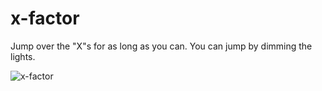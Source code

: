 x-factor
========

Jump over the "X"s for as long as you can. You can jump by dimming the lights.

![x-factor](https://f.cloud.github.com/assets/486512/1648333/0b25950c-598b-11e3-9fb2-58f6471532aa.jpg)


